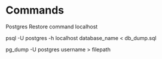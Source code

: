 # Commands

Postgres Restore command localhost

psql -U postgres -h localhost  database_name <  db_dump.sql

pg_dump -U postgres username > filepath

